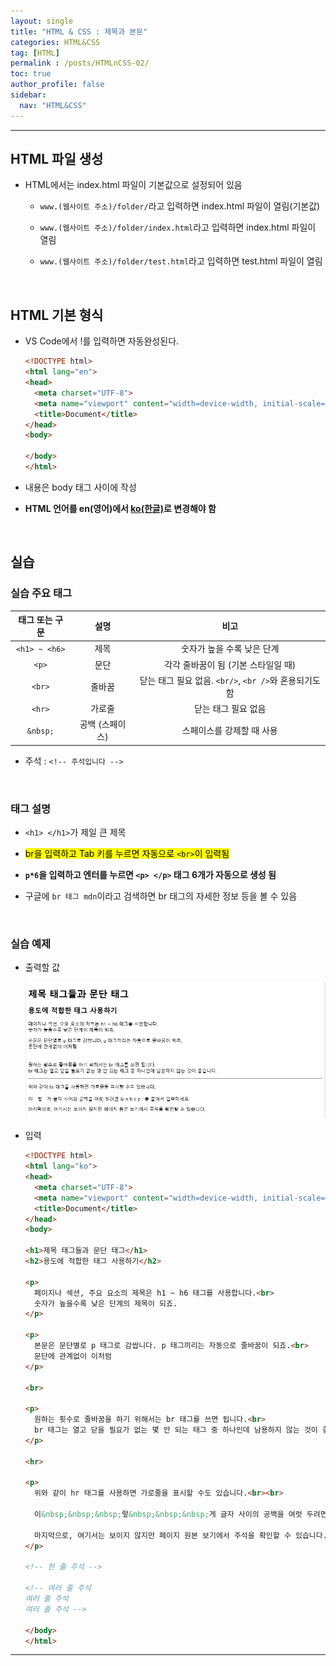 ```yaml
---
layout: single
title: "HTML & CSS : 제목과 본문"
categories: HTML&CSS
tag: [HTML]
permalink : /posts/HTMLnCSS-02/
toc: true
author_profile: false
sidebar:
  nav: "HTML&CSS"
---
```


<hr>

## HTML 파일 생성

* HTML에서는 index.html 파일이 기본값으로 설정되어 있음

  * `www.(웹사이트 주소)/folder/`라고 입력하면 index.html 파일이 열림(기본값)

  * `www.(웹사이트 주소)/folder/index.html`라고 입력하면 index.html 파일이 열림

  * `www.(웹사이트 주소)/folder/test.html`라고 입력하면 test.html 파일이 열림

<br>

## HTML 기본 형식

* VS Code에서 \!를 입력하면 자동완성된다.

  ```html 
  <!DOCTYPE html>
  <html lang="en">
  <head>
    <meta charset="UTF-8">
    <meta name="viewport" content="width=device-width, initial-scale=1.0">
    <title>Document</title>
  </head>
  <body>
    
  </body>
  </html>
  ```  

* 내용은 body 태그 사이에 작성

* **HTML 언어를 en(영어)에서 <u>ko(한글)</u>로 변경해야 함**

<br>

## 실습

### 실습 주요 태그

| 태그 또는 구문 |       설명      |                        비고                        |
|:--------------:|:---------------:|:--------------------------------------------------:|
|  `<h1> ~ <h6>` |       제목      |             숫자가 높을 수록 낮은 단계             |
|    `<p>`       |       문단      |         각각 줄바꿈이 됨 (기본 스타일일 때)        |
|    `<br>`      |      줄바꿈     | 닫는 태그 필요 없음. `<br/>`, `<br />`와 혼용되기도 함 |
|    `<hr>`      |      가로줄     |                 닫는 태그 필요 없음                |
|    `&nbsp;`    | 공백 (스페이스) |              스페이스를 강제할 때 사용             |

* 주석 : `<!-- 주석입니다 -->`

<br>

### 태그 설명

* `<h1> </h1>`가 제일 큰 제목

* <mark>br을 입력하고 Tab 키를 누르면 자동으로 `<br>`이 입력됨</mark>

* **`p*6`을 입력하고 엔터를 누르면 `<p> </p>` 태그 6개가 자동으로 생성 됨**

* 구글에 `br 태그 mdn`이라고 검색하면 br 태그의 자세한 정보 등을 볼 수 있음

<br>

### 실습 예제

* 출력할 값

  ![image](../../assets/images/HTMLnCSS/HTMLnCSS-01-01.PNG)

* 입력

  ```html 
  <!DOCTYPE html>
  <html lang="ko">
  <head>
    <meta charset="UTF-8">
    <meta name="viewport" content="width=device-width, initial-scale=1.0">
    <title>Document</title>
  </head>
  <body>

  <h1>제목 태그들과 문단 태그</h1>
  <h2>용도에 적합한 태그 사용하기</h2>

  <p>
    페이지나 섹션, 주요 요소의 제목은 h1 ~ h6 태그를 사용합니다.<br>
    숫자가 높을수록 낮은 단계의 제목이 되죠.
  </p>

  <p>
    본문은 문단별로 p 태그로 감쌉니다. p 태그끼리는 자동으로 줄바꿈이 되죠.<br>
    문단에 관계없이 이처럼
  </p>

  <br>

  <p>
    원하는 횟수로 줄바꿈을 하기 위해서는 br 태그를 쓰면 됩니다.<br>
    br 태그는 열고 닫을 필요가 없는 몇 안 되는 태그 중 하나인데 남용하지 않는 것이 좋습니다.
  </p>

  <hr>

  <p>
    위와 같이 hr 태그를 사용하면 가로줄을 표시할 수도 있습니다.<br><br>

    이&nbsp;&nbsp;&nbsp;렇&nbsp;&nbsp;&nbsp;게 글자 사이의 공백을 여럿 두려면 & n b s p ; 를 붙여서 입력하세요.<br><br>

    마지막으로, 여기서는 보이지 않지만 페이지 원본 보기에서 주석을 확인할 수 있습니다.
  </p>

  <!-- 한 줄 주석 -->

  <!-- 여러 줄 주석
  여러 줄 주석
  여러 줄 주석 -->

  </body>
  </html>
  ```  

<hr>